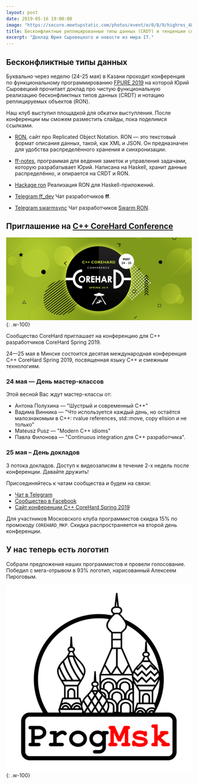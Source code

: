 ```yaml
---
layout: post
date: 2019-05-16 19:00:00
image: "https://secure.meetupstatic.com/photos/event/e/0/8/9/highres_481317481.jpeg"
title: Бесконфликтные реплицированные типы данных (CRDT) и тенденции современного IT
excerpt: "Доклад Юрия Сыровецкого и новости из мира IT."
---
```


## Бесконфликтные типы данных

Буквально через неделю (24-25 мая) в Казани проходит конференция по функциональному программированию [FPURE 2019](https://www.fpure.events) на которой Юрий Сыровецкий прочитает доклад про чистую функциональную реализацию бесконфликтных типов данных (CRDT) и нотацию реплицируемых объектов (RON).

Наш клуб выступил площадкой для обкатки выступления. После конференции мы сможем разместить слайды, пока поделимся ссылками.

* [RON](http://replicated.cc/), сайт про Replicated Object Notation. RON&nbsp;&mdash; это текстовый формат описания данных, такой, как XML и JSON. Он предназначен для удобства распределённого хранения и синхронизации.

* [ff-notes](https://github.com/ff-notes/ff), программая для ведения заметок и управления задачами, которую разрабатывает Юрий. Написана на Haskell, хранит данные распределённо, и опирается на CRDT и RON.

* [Hackage ron](http://hackage.haskell.org/package/ron) Реализация RON для Haskell-приложений.

* [Telegram ff_dev](https://t.me/ff_dev) Чат разработчиков **ff**.

* [Telegram swarmsync](https://t.me/swarmsync) Чат разработчиков [Swarm RON](https://github.com/gritzko/swarm-ron-docs).

## Приглашение на [C++ CoreHard Conference](https://corehard.by/)

![C++ CoreHard Conference](/downloads/corehard.jpg){: .w-100}

Сообщество CoreHard приглашает на конференцию для С++ разработчиков CoreHard Spring 2019.

24—25 мая в Минске состоится десятая международная конференция C++ CoreHard Spring 2019, посвященная языку C++ и смежным технологиям.

### 24 мая — День мастер-классов

Этой весной Вас ждут мастер-классы от:

* Антона Полухина — "Шустрый и современный С++"
* Вадима Винника — "Что используется каждый день, но остаётся малознакомым в С++: rvalue references, std::move, copy elision и не только"
* Mateusz Pusz — "Modern C++ idioms"
* Павла Филонова — "Continuous integration для C++ разработчика".

### 25 мая – День докладов

3 потока докладов. Доступ к видеозаписям в течение 2-х недель после конференции.
Давайте дружить!

Присоединяйтесь к чатам сообщества и будем на связи:

* [Чат в Telegram](https://web.telegram.org/#/im?p=@corehard_by)
* [Сообщество в Facebook](https://www.facebook.com/corehard.by/)
* [Сайт конференции C++ CoreHard Spring 2019](http://conference.corehard.by/)

Для участников Московского клуба программистов скидка 15% по промокоду `COREHARD_MKP`.
Скидка распространяется на второй день конференции.

## У нас теперь есть логотип

Собрали предложения наших программистов и провели голосование. Победил с мега-отрывом в 93% логотип, нарисованный Алексеем Пироговым.

![Логотип Московского клуба программистов](/downloads/logo.svg){: .w-100}
